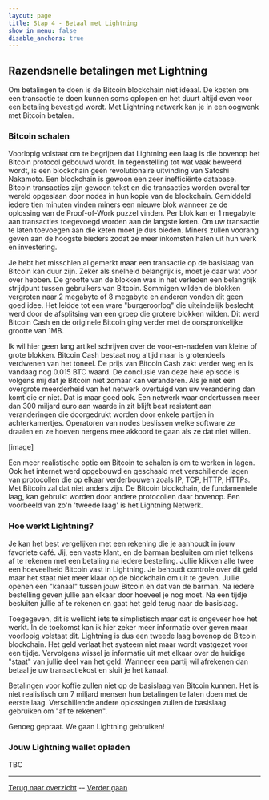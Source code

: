 ```yaml
---
layout: page
title: Stap 4 - Betaal met Lightning
show_in_menu: false
disable_anchors: true
---
```


## Razendsnelle betalingen met Lightning
Om betalingen te doen is de Bitcoin blockchain niet ideaal. De kosten om een transactie te doen kunnen soms oplopen en het duurt altijd even voor een betaling bevestigd wordt. Met Lightning netwerk kan je in een oogwenk met Bitcoin betalen.

### Bitcoin schalen

Voorlopig volstaat om te begrijpen dat Lightning een laag is die bovenop het Bitcoin protocol gebouwd wordt. In tegenstelling tot wat vaak beweerd wordt, is een blockchain geen revolutionaire uitvinding van Satoshi Nakamoto. Een blockchain is gewoon een zeer inefficiënte database. Bitcoin transacties zijn gewoon tekst en die transacties worden overal ter wereld opgeslaan door nodes in hun kopie van de blockchain. Gemiddeld iedere tien minuten vinden miners een nieuwe blok wanneer ze de oplossing van de Proof-of-Work puzzel vinden. Per blok kan er 1 megabyte aan transacties toegevoegd worden aan de langste keten. Om uw transactie te laten toevoegen aan die keten moet je dus bieden. Miners zullen voorang geven aan de hoogste bieders zodat ze meer inkomsten halen uit hun werk en investering.

Je hebt het misschien al gemerkt maar een transactie op de basislaag van Bitcoin kan duur zijn. Zeker als snelheid belangrijk is, moet je daar wat voor over hebben. De grootte van de blokken was in het verleden een belangrijk strijdpunt tussen gebruikers van Bitcoin. Sommigen wilden de blokken vergroten naar 2 megabyte of 8 megabyte en anderen vonden dit geen goed idee. Het leidde tot een ware "burgeroorlog" die uiteindelijk beslecht werd door de afsplitsing van een groep die grotere blokken wilden. Dit werd Bitcoin Cash en de originele Bitcoin ging verder met de oorspronkelijke grootte van 1MB.

Ik wil hier geen lang artikel schrijven over de voor-en-nadelen van kleine of grote blokken. Bitcoin Cash bestaat nog altijd maar is grotendeels verdwenen van het toneel. De prijs van Bitcoin Cash zakt verder weg en is vandaag nog 0.015 BTC waard. De conclusie van deze hele episode is volgens mij dat je Bitcoin niet zomaar kan veranderen. Als je niet een overgrote meerderheid van het netwerk overtuigd van uw verandering dan komt die er niet. Dat is maar goed ook. Een netwerk waar ondertussen meer dan 300 miljard euro aan waarde in zit blijft best resistent aan veranderingen die doorgedrukt worden door enkele partijen in achterkamertjes. Operatoren van nodes beslissen welke software ze draaien en ze hoeven nergens mee akkoord te gaan als ze dat niet willen.

[image]

Een meer realistische optie om Bitcoin te schalen is om te werken in lagen. Ook het internet werd opgebouwd en geschaald met verschillende lagen van protocollen die op elkaar verderbouwen zoals IP, TCP, HTTP, HTTPs. Met Bitcoin zal dat niet anders zijn. De Bitcoin blockchain, de fundamentele laag, kan gebruikt worden door andere protocollen daar bovenop. Een voorbeeld van zo'n 'tweede laag' is het Lightning Netwerk.

### Hoe werkt Lightning?

Je kan het best vergelijken met een rekening die je aanhoudt in jouw favoriete café. Jij, een vaste klant, en de barman besluiten om niet telkens af te rekenen met een betaling na iedere bestelling. Jullie klikken alle twee een hoeveelheid Bitcoin vast in Lightning. Je behoudt controle over dit geld maar het staat niet meer klaar op de blockchain om uit te geven. Jullie openen een "kanaal" tussen jouw Bitcoin en dat van de barman. Na iedere bestelling geven jullie aan elkaar door hoeveel je nog moet. Na een tijdje besluiten jullie af te rekenen en gaat het geld terug naar de basislaag.

Toegegeven, dit is wellicht iets te simplistisch maar dat is ongeveer hoe het werkt. In de toekomst kan ik hier zeker meer informatie over geven maar voorlopig volstaat dit. Lightning is dus een tweede laag bovenop de Bitcoin blockchain. Het geld verlaat het systeem niet maar wordt vastgezet voor een tijdje. Vervolgens wissel je informatie uit met elkaar over de huidige "staat" van jullie deel van het geld. Wanneer een partij wil afrekenen dan betaal je uw transactiekost en sluit je het kanaal.

Betalingen voor koffie zullen niet op de basislaag van Bitcoin kunnen. Het is niet realistisch om 7 miljard mensen hun betalingen te laten doen met de eerste laag. Verschillende andere oplossingen zullen de basislaag gebruiken om "af te rekenen".

Genoeg gepraat. We gaan Lightning gebruiken!

### Jouw Lightning wallet opladen
TBC

------

[Terug naar overzicht](overzicht.md) --
[Verder gaan](stap5.md)
